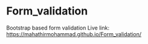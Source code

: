 # Form_validation
Bootstrap based form validation
Live link: https://mahathirmohammad.github.io/Form_validation/
